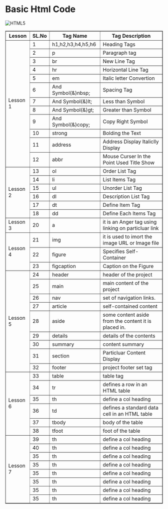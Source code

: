 # Basic Html Code

![HTML5](https://img.shields.io/badge/html5-%23E34F26.svg?style=for-the-badge&logo=html5&logoColor=white) 

<table border="1">
    <tr>
        <th>
        Lesson
        </th>
        <th>
            SL.No
        </th>
        <th>
            Tag Name
        </th>
        <th>
            Tag Description
        </th>
    </tr>
    <tr>
        <td rowspan="12">
        Lesson 1
        </td>
        <td>
            1
        </td>
        <td>
            h1,h2,h3,h4,h5,h6  
        </td>
        <td>
            Heading Tags
        </td>
    </tr>
    <tr>
        <td>
            2
        </td>
        <td>
            p
        </td>
        <td>
            Paragraph tag
        </td>
    </tr>
    <tr>
        <td>
            3
        </td>
        <td>
            br
        </td>
        <td>
            New Line Tag
        </td>
    </tr>
    <tr>
        <td>
            4
        </td>
        <td>
            hr
        </td>
        <td>
            Horizontal Line Tag
        </td>
    </tr>
    <tr>
        <td>
            5
        </td>
        <td>
            em
        </td>
        <td>
            Italic letter Convertion
        </td>
    </tr>
    <tr>
        <td>
            6
        </td>
        <td>
            And Symbol(&)nbsp;
        </td>
        <td>
            Spacing Tag
        </td>
    </tr>
    <tr>
        <td>
            7
        </td>
        <td>
            And Symbol(&)lt;
        </td>
        <td>
            Less than Symbol
        </td>
    </tr>
    <tr>
        <td>
            8
        </td>
        <td>
            And Symbol(&)gt;
        </td>
        <td>
            Greater than Symbol
        </td>
    </tr>
    <tr>
        <td>
            9
        </td>
        <td>
            And Symbol(&)copy;
        </td>
        <td>
            Copy Right Symbol
        </td>
    </tr>
    <tr>
        <td>
            10
        </td>
        <td>
            strong
        </td>
        <td>
            Bolding the Text
        </td>
    </tr>
    <tr>
        <td>
            11
        </td>
        <td>
            address
        </td>
        <td>
            Address Display Italiclly Display
        </td>
    </tr>
    <tr>
        <td>
            12
        </td>
        <td>
            abbr
        </td>
        <td>
            Mouse Curser In the Point Used Title Show
        </td>
    </tr>
    <tr>
        <td rowspan="6">
        Lesson 2
        </td>
        <td>
            13
        </td>
        <td>
            ol
        </td>
        <td>
            Order List Tag
        </td>
    </tr>
    <tr>
        <td>
            14
        </td>
        <td>
            li 
        </td>
        <td>
            List Items Tag
        </td>
    </tr>
    <tr>
        <td>
            15
        </td>
        <td>
            ul
        </td>
        <td>
            Unorder List Tag
        </td>
    </tr>
    <tr>
        <td>
            16
        </td>
        <td>
            dl
        </td>
        <td>
            Description List Tag
        </td>
    </tr>
    <tr>
        <td>
            17
        </td>
        <td>
            dt
        </td>
        <td>
            Define Item Tag
        </td>
    </tr>
    <tr>
        <td>
            18
        </td>
        <td>
            dd
        </td>
        <td>
            Define Each Items Tag
        </td>
    </tr>
    <tr>
        <td rowspan="1">
        Lesson 3
        </td>
        <td>
            20
        </td>
        <td>
            a 
        </td>
        <td>
            it is an Anger tag using linking on particluar link
        </td>
    </tr>
    <tr>
        <td rowspan="3">
        Lesson 4
        </td>
        <td>
            21
        </td>
        <td>
            img
        </td>
        <td>
            it is used to imort the image URL or Image file
        </td>
    </tr>
    <tr>
        <td>
            22
        </td>
        <td>
            figure
        </td>
        <td>
            Specifies Self-Container
        </td>
    </tr>
    <tr>
        <td>
            23
        </td>
        <td>
            figcaption
        </td>
        <td>
            Caption on the Figure
        </td>
    </tr>
    <tr>
        <td rowspan="9">
        Lesson 5
        </td>
        <td>
            24
        </td>
        <td>
            header
        </td>
        <td>
            header of the project
        </td>
    </tr>
    <tr>
        <td>
            25
        </td>
        <td>
            main
        </td>
        <td>
            main content of the project
        </td>
    </tr>
    <tr>
        <td>
            26
        </td>
        <td>
            nav
        </td>
        <td>
            set of navigation links.
        </td>
    </tr>
    <tr>
        <td>
            27
        </td>
        <td>
            article
        </td>
        <td>
            self-contained content
        </td>
    </tr>
    <tr>
        <td>
            28
        </td>
        <td>
            aside
        </td>
        <td>
            some content aside from the content it is placed in.
        </td>
    </tr>
    <tr>
        <td>
            29
        </td>
        <td>
            details
        </td>
        <td>
            details of the contents
        </td>
    </tr>
    <tr>
        <td>
            30
        </td>
        <td>
            summary
        </td>
        <td>
            content summary
        </td>
    </tr>
    <tr>
        <td>
            31
        </td>
        <td>
            section
        </td>
        <td>
            Particluar Content Display
        </td>
    </tr>
    <tr>
        <td>
            32
        </td>
        <td>
            footer
        </td>
        <td>
            project footer set tag
        </td>
    </tr>
    <tr>
        <td rowspan="6">
        Lesson 6
        </td>
        <td>
            33
        </td>
        <td>
            table
        </td>
        <td>
            table tag
        </td>
    </tr>
    <tr>
        <td>
            34
        </td>
        <td>
            tr
        </td>
        <td>
            defines a row in an HTML table
        </td>
    </tr>
    <tr>
        <td>
            35
        </td>
        <td>
            th
        </td>
        <td>
            define a col heading
        </td>
    </tr>
    <tr>
        <td>
            36
        </td>
        <td>
            td
        </td>
        <td>
            defines a standard data cell in an HTML table
        </td>
    </tr>
    <tr>
        <td>
            37
        </td>
        <td>
            tbody
        </td>
        <td>
            body of the table
        </td>
    </tr>
    <tr>
        <td>
            38
        </td>
        <td>
            tfoot
        </td>
        <td>
            foot of the table
        </td>
    </tr>
    <tr>
        <td rowspan="8">
        Lesson 7
        </td>
        <td>
            39
        </td>
        <td>
            th
        </td>
        <td>
            define a col heading
        </td>
    </tr>
    <tr>
        <td>
            40
        </td>
        <td>
            th
        </td>
        <td>
            define a col heading
        </td>
    </tr>
    <tr>
        <td>
            35
        </td>
        <td>
            th
        </td>
        <td>
            define a col heading
        </td>
    </tr>
    <tr>
        <td>
            35
        </td>
        <td>
            th
        </td>
        <td>
            define a col heading
        </td>
    </tr>
    <tr>
        <td>
            35
        </td>
        <td>
            th
        </td>
        <td>
            define a col heading
        </td>
    </tr><tr>
        <td>
            35
        </td>
        <td>
            th
        </td>
        <td>
            define a col heading
        </td>
    </tr>
    <tr>
        <td>
            35
        </td>
        <td>
            th
        </td>
        <td>
            define a col heading
        </td>
    </tr>
    <tr>
        <td>
            35
        </td>
        <td>
            th
        </td>
        <td>
            define a col heading
        </td>
    </tr>
</table> 
